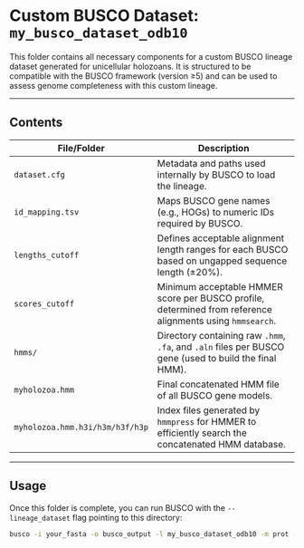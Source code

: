 # Custom BUSCO Dataset: `my_busco_dataset_odb10`

This folder contains all necessary components for a custom BUSCO lineage dataset generated for unicellular holozoans. It is structured to be compatible with the BUSCO framework (version ≥5) and can be used to assess genome completeness with this custom lineage.

---

## Contents

| File/Folder               | Description                                                                 |
|---------------------------|-----------------------------------------------------------------------------|
| `dataset.cfg`             | Metadata and paths used internally by BUSCO to load the lineage.             |
| `id_mapping.tsv`          | Maps BUSCO gene names (e.g., HOGs) to numeric IDs required by BUSCO.         |
| `lengths_cutoff`          | Defines acceptable alignment length ranges for each BUSCO based on ungapped sequence length (±20%). |
| `scores_cutoff`           | Minimum acceptable HMMER score per BUSCO profile, determined from reference alignments using `hmmsearch`. |
| `hmms/`                   | Directory containing raw `.hmm`, `.fa`, and `.aln` files per BUSCO gene (used to build the final HMM). |
| `myholozoa.hmm`           | Final concatenated HMM file of all BUSCO gene models.                        |
| `myholozoa.hmm.h3i/h3m/h3f/h3p` | Index files generated by `hmmpress` for HMMER to efficiently search the concatenated HMM database. |

---

## Usage

Once this folder is complete, you can run BUSCO with the `--lineage_dataset` flag pointing to this directory:

```bash
busco -i your_fasta -o busco_output -l my_busco_dataset_odb10 -m prot --cpu 4 --offline -f
